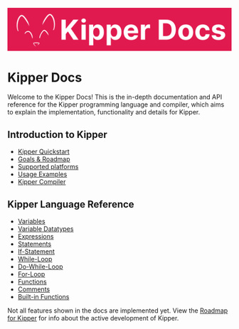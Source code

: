 ![](../img/Kipper-Docs.png)

# Kipper Docs

Welcome to the Kipper Docs! This is the in-depth documentation and API reference for the Kipper programming language and compiler, which aims to explain the implementation, functionality and details for Kipper.

## Introduction to Kipper

- [Kipper Quickstart](./quickstart.html)
- [Goals & Roadmap](./goals-and-roadmap.html)
- [Supported platforms](./supported-platforms.html)
- [Usage Examples](./usage-examples.html)
- [Kipper Compiler](./compiler.html)

## Kipper Language Reference

- [Variables](./variables.html)
- [Variable Datatypes](./datatypes.html)
- [Expressions](./expressions.html)
- [Statements](./statements.html)
- [If-Statement](if-statement.html)
- [While-Loop](./while-loop.html)
- [Do-While-Loop](./do-while-loop.html)
- [For-Loop](./for-loop.html)
- [Functions](./functions.html)
- [Comments](./comments.html)
- [Built-in Functions](./built-in-functions.html)

<p class="red-highlight-text">
  Not all features shown in the docs are implemented yet. View the
  <a href="https://github.com/Luna-Klatzer/Kipper/discussions/139">Roadmap for Kipper</a>
  for info about the active development of Kipper.
</p>
